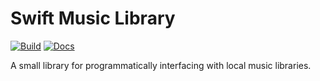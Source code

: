 # Swift Music Library

[![Build](https://github.com/fwcd/swift-music-library/actions/workflows/build.yml/badge.svg)](https://github.com/fwcd/swift-music-library/actions/workflows/build.yml)
[![Docs](https://github.com/fwcd/swift-music-library/actions/workflows/docs.yml/badge.svg)](https://fwcd.github.io/swift-music-library/documentation/musiclibrary)

A small library for programmatically interfacing with local music libraries.
